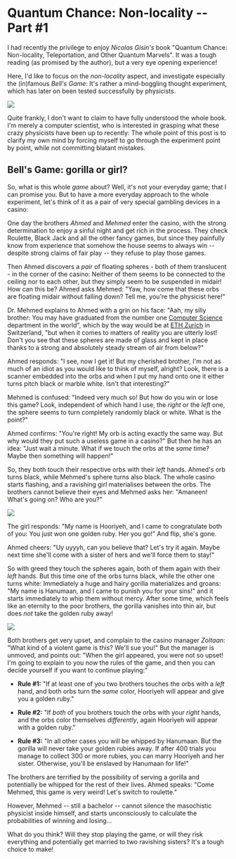 # Quantum Chance: Non-locality -- Part #1

I had recently the privilege to enjoy *Nicolas Gisin's* book "Quantum Chance: Non-locality, Teleportation, and Other Quantum Marvels". It was a tough reading (as promised by the author), but a very eye opening experience!

Here, I'd like to focus on the *non-locality* aspect, and investigate especially the (in)famous *Bell's Game*: It's rather a mind-boggling thought experiment, which has later on been tested successfully by physicists.

![][1]

Quite frankly, I don't want to claim to have fully understood the whole book. I'm merely a computer scientist, who is interested in grasping what these crazy physicists have been up to recently: The whole point of this post is to clarify my own mind by forcing myself to go through the experiment point by point, while not committing blatant mistakes.

## Bell's Game: gorilla or girl?

So, what is this whole *game* about? Well, it's not your everyday game; that I can promise you. But to have a more everyday approach to the whole experiment, let's think of it as a pair of very special gambling devices in a casino:

One day the brothers *Ahmed* and *Mehmed* enter the casino, with the strong determination to enjoy a sinful night and get rich in the process. They check Roulette, Black Jack and all the other fancy games, but since they painfully know from experience that somehow the house seems to always win -- despite strong claims of fair play -- they refuse to play those games.

Then Ahmed discovers a *pair* of floating spheres - both of them translucent - in the corner of the casino: Neither of them seems to be connected to the ceiling nor to each other, but they simply seem to be suspended in midair! How can this be? Ahmed asks Mehmed: "Yaw, how come that these orbs are floating midair without falling down? Tell me, you're the physicist here!"

Dr. Mehmed explains to Ahmed with a grin on his face: "Aah, my silly brother: You may have graduated from the number one [Computer Science][3] department in the world", which by the way would be at [ETH Zurich][4] in Switzerland, "but when it comes to matters of reality you are utterly lost! Don't you see that these spheres are made of glass and kept in place thanks to a strong and absolutely steady stream of air from below?"

Ahmed responds: "I see, now I get it! But my cherished brother, I'm not as much of an idiot as you would like to think of myself, alright? Look, there is a scanner embedded into the orbs and when I put my hand onto one it either turns pitch black or marble white. Isn't that interesting?"

Mehmed is confused: "Indeed very much so! But how do you win or lose this game? Look, independent of which hand I use, the *right* or the *left* one, the sphere seems to turn completely randomly black or white. What is the point?"

Ahmed confirms: "You're right! My orb is acting exactly the same way. But why would they put such a useless game in a casino?" But then he has an idea: "Just wait a minute. What if we touch the orbs at the *same* time? Maybe then something will happen!"

So, they both touch their respective orbs with their *left* hands. Ahmed's orb turns black, while Mehmed's sphere turns also black. The whole casino starts flashing, and a ravishing girl materialises between the orbs. The brothers cannot believe their eyes and Mehmed asks her: "Amaneen! What's going on? Who are you?"

![][0]

The girl responds: "My name is Hooriyeh, and I came to congratulate both of you: You just won one golden ruby. Her you go!" And flip, she's gone.

Ahmed cheers: "Uy uyyyh, can you believe that? Let's try it again. Maybe next time she'll come with a sister of hers and we'll force them to stay!"

So with greed they touch the spheres again, both of them again with their *left* hands. But this time one of the orbs turns black, while the other one turns white: Immediately a huge and hairy gorilla materializes and groans: "My name is Hanumaan, and I came to punish you for your sins!" and it starts immediately to whip them without mercy. After some time, which feels like an eternity to the poor brothers, the gorilla vanishes into thin air, but does *not* take the golden ruby away!

![][2]

Both brothers get very upset, and complain to the casino manager *Zoltaan*: "What kind of a violent game is this? We'll sue you!" But the manager is unmoved, and points out: "When the girl appeared, you were not so upset! I'm going to explain to you now the rules of the game, and then you can decide yourself if you want to continue playing:"

* **Rule #1:** "If at least one of you two brothers touches the orbs with a *left* hand, and both orbs turn the *same* color, Hooriyeh will appear and give you a golden ruby."

* **Rule #2:** "If *both* of you brothers touch the orbs with your *right* hands, and the orbs color themselves *differently*, again Hooriyeh will appear with a golden ruby."

* **Rule #3:** "In all other cases you will be whipped by Hanumaan. But the gorilla will never take your golden rubies away. If after 400 trials you manage to collect 300 or more rubies, you can marry Hooriyeh and her sister. Otherwise, you'll be enslaved by Hanumaan for life!"

The brothers are terrified by the possibility of serving a gorilla and potentially be whipped for the rest of their lives. Ahmed speaks: "Come Mehmed, this game is very weird! Let's switch to roulette."

However, Mehmed -- still a bachelor -- cannot silence the masochistic physicist inside himself, and starts unconsciously to calculate the probabilities of winning and losing...

What do you think? Will they stop playing the game, or will they risk everything and potentially get married to two ravishing sisters? It's a tough choice to make!

[0]: https://4.bp.blogspot.com/--vpKJHPCHdY/V-_dQohRAnI/AAAAAAAAAZI/1C2yFjJC6b0wQ1FxOact7Wd_RhmwlH0LwCLcB/s320/rupee.jpg

[1]: https://3.bp.blogspot.com/-ExWhg-Pbq6Q/V-_ZcO-B9aI/AAAAAAAAAYw/YcevXVMW6wUhxX--WYD4dFhkrhOCWs23QCLcB/s320/bells_theorem.png

[2]: https://2.bp.blogspot.com/-X4N7BQSCqjg/V-_Zl9lvYnI/AAAAAAAAAY0/WEy_f1KqC6EvoDNkMJTtuuH9qWPmsFX6gCLcB/s320/gorilla.jpg

[3]: https://www.inf.ethz.ch/
[4]: https://www.ethz.ch/en.html
